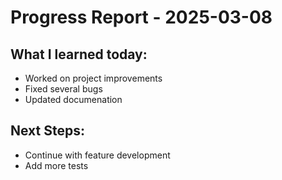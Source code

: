 # Progress Report - 2025-03-08
## What I learned today:
- Worked on project improvements
- Fixed several bugs
- Updated documenation

## Next Steps:
- Continue with feature development
- Add more tests
